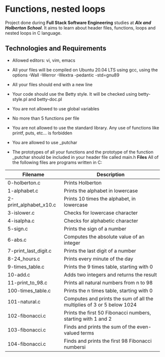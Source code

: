# **Functions, nested loops**
Project done during **Full Stack Software Engineering** studies at ***Alx and Holberton School***. It aims to learn about header files, functions, loops and nested loops in C language.

## Technologies and Requirements
+ Allowed editors: vi, vim, emacs
- All your files will be compiled on Ubuntu 20.04 LTS using gcc, using the options -Wall -Werror -Wextra -pedantic -std=gnu89
+ All your files should end with a new line
- Your code should use the Betty style. It will be checked using betty-style.pl and betty-doc.pl
* You are not allowed to use global variables
- No more than 5 functions per file
+ You are not allowed to use the standard library. Any use of functions like printf, puts, etc… is forbidden
- You are allowed to use _putchar
+ The prototypes of all your functions and the prototype of the function _putchar should be included in your header file called main.h
**Files**
All of the following files are programs written in C:

|Filename|	Description|
|---------|------------|
|0-holberton.c|	Prints Holberton
|1-alphabet.c|	Prints the alphabet in lowercase
|2-print_alphabet_x10.c|	Prints 10 times the alphabet, in lowercase
|3-islower.c|	Checks for lowercase character
|4-isalpha.c|	Checks for alphabetic character
|5-sign.c|	Prints the sign of a number
|6-abs.c|	Computes the absolute value of an integer
|7-print_last_digit.c|	Prints the last digit of a number
|8-24_hours.c	|Prints every minute of the day
|9-times_table.c|	Prints the 9 times table, starting with 0
|10-add.c	|Adds two integers and returns the result
|11-print_to_98.c|	Prints all natural numbers from n to 98
|100-times_table.c|	Prints the n times table, starting with 0
|101-natural.c|	Computes and prints the sum of all the multiplies of 3 or 5 below 1024
|102-fibonacci.c|	Prints the first 50 Fibonacci numbers, starting with 1 and 2
|103-fibonacci.c|	Finds and prints the sum of the even-valued terms
|104-fibonacci.c|	Finds and prints the first 98 Fibonacci numbersi

